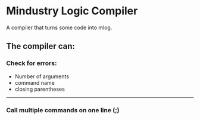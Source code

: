 # Mindustry Logic Compiler

A compiler that turns some code into mlog.

## The compiler can:
### Check for errors:
- Number of arguments
- command name
- closing parentheses
---
### Call multiple commands on one line (;)

